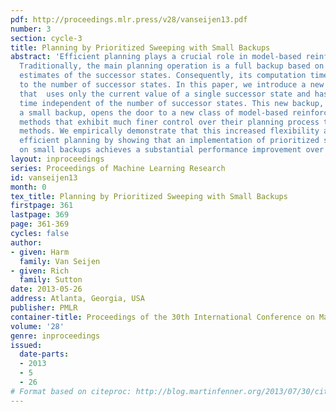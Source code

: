 ```yaml
---
pdf: http://proceedings.mlr.press/v28/vanseijen13.pdf
number: 3
section: cycle-3
title: Planning by Prioritized Sweeping with Small Backups
abstract: 'Efficient planning plays a crucial role in model-based reinforcement learning.
  Traditionally, the main planning operation is a full backup based on the current
  estimates of the successor states. Consequently, its computation time is proportional
  to the number of successor states. In this paper, we introduce a new planning backup
  that  uses only the current value of a single successor state and has a computation
  time independent of the number of successor states. This new backup, which we call
  a small backup, opens the door to a new class of model-based reinforcement learning
  methods that exhibit much finer control over their planning process than traditional
  methods. We empirically demonstrate that this increased flexibility allows for more
  efficient planning by showing that an implementation of prioritized sweeping based
  on small backups achieves a substantial performance improvement over classical implementations. '
layout: inproceedings
series: Proceedings of Machine Learning Research
id: vanseijen13
month: 0
tex_title: Planning by Prioritized Sweeping with Small Backups
firstpage: 361
lastpage: 369
page: 361-369
cycles: false
author:
- given: Harm
  family: Van Seijen
- given: Rich
  family: Sutton
date: 2013-05-26
address: Atlanta, Georgia, USA
publisher: PMLR
container-title: Proceedings of the 30th International Conference on Machine Learning
volume: '28'
genre: inproceedings
issued:
  date-parts:
  - 2013
  - 5
  - 26
# Format based on citeproc: http://blog.martinfenner.org/2013/07/30/citeproc-yaml-for-bibliographies/
---
```

